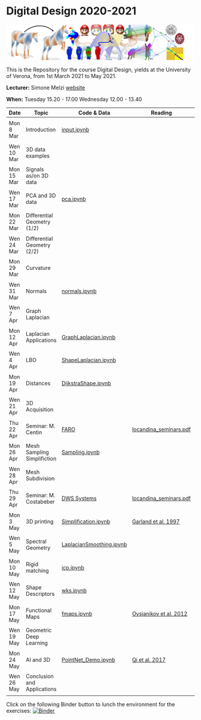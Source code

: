 # Digital Design 2020-2021

![alt text](teaser.png)


This is the Repository for the course Digital Design, yields at the University of Verona, from 1st March 2021 to May 2021.

**Lecturer:** Simone Melzi [website](https://sites.google.com/site/melzismn/)

**When:** Tuesday    15.20 - 17.00
      Wednesday  12.00 - 13.40
      


**Date** | **Topic** | **Code & Data** | **Reading** | **Extra**
------------ | ------------- | ------------ | ------------ | ------------
| | |
Mon 8 Mar | Introduction | [input.ipynb](https://github.com/melzismn/Digital-Design-2020-2021/blob/master/input.ipynb) | | |
| | |
Wen 10 Mar | 3D data examples | | |
| | |
Mon 15 Mar | Signals as/on 3D data  | | | |
| | |
Wen 17 Mar | PCA and 3D data  | [pca.ipynb](https://github.com/melzismn/Digital-Design-2020-2021/blob/master/pca.ipynb) | | [regularized pca](http://www.cs.technion.ac.il/~ron/PAPERS/Journal/AflaloKimmel2017.pdf) |
| | |
Mon 22 Mar | Differential Geometry (1/2) | | | |
| | |
Wen 24 Mar | Differential Geometry (2/2) | | | |
| | |
Mon 29 Mar | Curvature | | | |
| | |
Wen 31 Mar | Normals | [normals.ipynb](https://github.com/melzismn/Digital-Design-2020-2021/blob/master/normals.ipynb) | | |
| | |
Wen 7 Apr | Graph Laplacian | | | |
| | |
Mon 12 Apr | Laplacian Applications | [GraphLaplacian.ipynb](https://github.com/melzismn/Digital-Design-2020-2021/blob/master/GraphLaplacian.ipynb)| | |
| | |
Wen 4 Apr | LBO | [ShapeLaplacian.ipynb](https://github.com/melzismn/Digital-Design-2020-2021/blob/master/ShapeLaplacian.ipynb) | | |
| | |
Mon 19 Apr | Distances | [DijkstraShape.ipynb](https://github.com/melzismn/Digital-Design-2020-2021/blob/master/DijkstraShape.ipynb)| | |
| | |
Wen 21 Apr | 3D Acquisition | | | |
| | |
Thu 22 Apr | Seminar: M. Centin | [FARO](https://www.faro.com/)| [locandina_seminars.pdf](https://github.com/melzismn/Digital-Design-2020-2021/blob/master/locandina_seminars.pdf) | (2pm - 4pm)|
| | |
Mon 26 Apr | Mesh Sampling Simplifiction | [Sampling.ipynb](https://github.com/melzismn/Digital-Design-2020-2021/blob/master/Sampling.ipynb) | | |
| | |
Wen 28 Apr | Mesh Subdivision | | | |
| | |
Thu 29 Apr | Seminar: M. Costabeber | [DWS Systems](https://www.dwssystems.com/) | [locandina_seminars.pdf](https://github.com/melzismn/Digital-Design-2020-2021/blob/master/locandina_seminars.pdf) | (2pm - 4pm)|
| | |
Mon 3 May | 3D printing |  [Simplification.ipynb](https://github.com/melzismn/Digital-Design-2020-2021/blob/master/Simplification.ipynb) | [Garland et al. 1997](https://www.cs.cmu.edu/~./garland/Papers/quadrics.pdf)| |
| | |
Wen 5 May | Spectral Geometry | [LaplacianSmoothing.ipynb](https://github.com/melzismn/Digital-Design-2020-2021/blob/master/LaplacianSmoothing.ipynb) | | |
| | |
Mon 10 May | Rigid matching |  [icp.ipynb](https://github.com/melzismn/Digital-Design-2020-2021/blob/master/icp.ipynb) | | |
| | |
Wen 12 May | Shape Descriptors | [wks.ipynb](https://github.com/melzismn/Digital-Design-2020-2021/blob/master/wks.ipynb) | | |
| | |
Mon 17 May | Functional Maps |  [fmaps.ipynb](https://github.com/melzismn/Digital-Design-2020-2021/blob/master/fmaps.ipynb) | [Ovsjanikov et al. 2012](http://www.lix.polytechnique.fr/~maks/papers/obsbg_fmaps.pdf)| |
| | |
Wen 19 May | Geometric Deep Learning |  | | |
| | |
Mon 24 May | AI and 3D |[PointNet_Demo.ipynb](https://github.com/melzismn/Digital-Design-2020-2021/blob/master/PointNet_Demo.ipynb) | [Qi et al. 2017](https://arxiv.org/pdf/1612.00593.pdf)| |
| | |
Wen 26 May | Conclusion and Applications | | | |
| | |

Click on the following Binder button to lunch the environment for the exercises: [![Binder](https://mybinder.org/badge_logo.svg)](https://mybinder.org/v2/gh/melzismn/Digital-Design-2020-2021/master)
